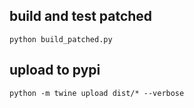 ## build and test patched
```shell
python build_patched.py
```

## upload to pypi
```shell
python -m twine upload dist/* --verbose
```